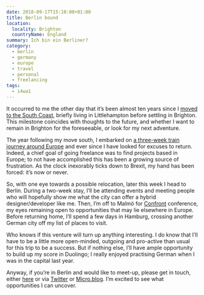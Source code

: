 ```yaml
---
date: 2018-09-17T15:10:00+01:00
title: Berlin bound
location:
  locality: Brighton
  countryName: England
summary: Ich bin ein Berliner?
category:
  - berlin
  - germany
  - europe
  - travel
  - personal
  - freelancing
tags:
  - i4wa1
---
```


It occurred to me the other day that it’s been almost ten years since I [moved to the South Coast][1], briefly living in Littlehampton before settling in Brighton. This milestone coincides with thoughts to the future, and whether I want to remain in Brighton for the foreseeable, or look for my next adventure.

The year following my move south, I embarked on [a three-week train journey around Europe][2] and ever since I have looked for excuses to return. Indeed, a chief goal of going freelance was to find projects based in Europe; to not have accomplished this has been a growing source of frustration. As the clock inexorably ticks down to Brexit, my hand has been forced: it’s now or never.

So, with one eye towards a possible relocation, later this week I head to Berlin. During a two-week stay, I’ll be attending events and meeting people who will hopefully show me what the city can offer a hybrid designer/developer like me. Then, I’m off to Malmö for [Confront][3] conference, my eyes remaining open to opportunities that may lie elsewhere in Europe. Before returning home, I’ll spend a few days in Hamburg, crossing another German city off my list of places to visit.

Who knows if this venture will turn up anything interesting. I do know that I’ll have to be a little more open-minded, outgoing and pro-active than usual for this trip to be a success. But if nothing else, I’ll have ample opportunity to build up my score in Duolingo; I really enjoyed practising German when I was in the capital last year.

Anyway, if you’re in Berlin and would like to meet-up, please get in touch, either [here][4] or via [Twitter][5] or [Micro.blog][6]. I’m excited to see what opportunities I can uncover.

[1]: https://twitter.com/paulrobertlloyd/statuses/974822866
[2]: /2009/130/a1/a_european_adventure/
[3]: https://confront.se
[4]: /contact
[5]: https://twitter.com/paulrobertlloyd
[6]: https://micro.blog/paulrobertlloyd
